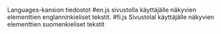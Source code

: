 Languages-kansion tiedostot
#en.js
sivustolla käyttäjälle näkyvien elementtien englanninkieliset tekstit. 
#fi.js
Sivustolal käyttäjälle näkyvien elementtien suomenkieliset tekstit